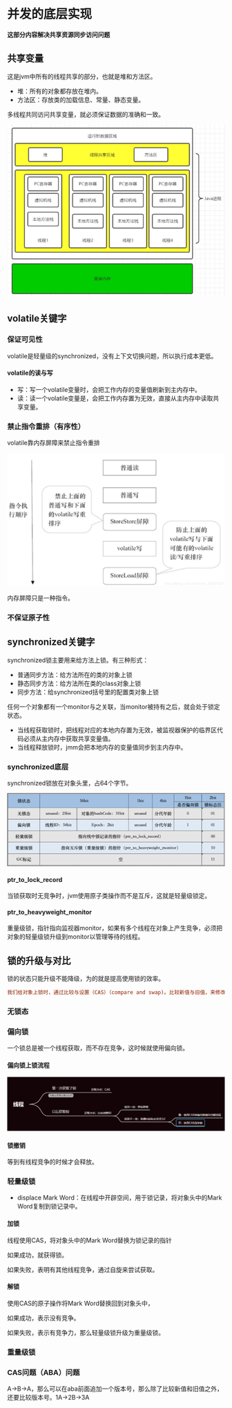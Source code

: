 # 并发的底层实现

**这部分内容解决共享资源同步访问问题**

## 共享变量

这是jvm中所有的线程共享的部分，也就是堆和方法区。

- 堆：所有的对象都存放在堆内。
- 方法区：存放类的加载信息、常量、静态变量。

多线程共同访问共享变量，就必须保证数据的准确和一致。

<img src="image-20210823165735219.png" alt="image-20210823165735219"  />

## volatile关键字

### 保证可见性

volatile是轻量级的synchronized，没有上下文切换问题，所以执行成本更低。

#### volatile的读与写

- 写：写一个volatile变量时，会把工作内存的变量值刷新到主内存中。
- 读：读一个volatile变量是，会把工作内存置为无效，直接从主内存中读取共享变量。

### 禁止指令重排（有序性）

volatile靠内存屏障来禁止指令重排

![image-20210823210012371](image-20210823210012371.png)

内存屏障只是一种指令。

### 不保证原子性

## synchronized关键字

synchronized锁主要用来给方法上锁。有三种形式：

- 普通同步方法：给方法所在的类的对象上锁
- 静态同步方法：给方法所在类的class对象上锁
- 同步方法：给synchronized括号里的配置类对象上锁

任何一个对象都有一个monitor与之关联，当monitor被持有之后，就会处于锁定状态。

- 当线程获取锁时，把线程对应的本地内存置为无效，被监视器保护的临界区代码必须从主内存中获取共享变量值。
- 当线程释放锁时，jmm会把本地内存的变量值同步到主内存中。

### synchronized底层

synchronized锁放在对象头里，占64个字节。

![image-20210823211617525](image-20210823211617525.png)

#### ptr_to_lock_record

当锁获取时无竞争时，jvm使用原子类操作而不是互斥，这就是轻量级锁定。

#### ptr_to_heavyweight_monitor

重量级锁，指针指向监视器monitor，如果有多个线程在对象上产生竞争，必须把对象的轻量级锁升级到monitor以管理等待的线程。

## 锁的升级与对比

锁的状态只能升级不能降级，为的就是提高使用锁的效率。

```ini
我们给对象上锁时，通过比较与设置（CAS）（compare and swap)。比较新值与旧值，来修改旧值。
```

### 无锁态

### 偏向锁

一个锁总是被一个线程获取，而不存在竞争，这时候就使用偏向锁。

#### 偏向锁上锁流程

![image-20210823220019474](image-20210823220019474.png)

#### 锁撤销

等到有线程竞争的时候才会释放。

### 轻量级锁

- displace Mark Word：在线程中开辟空间，用于锁记录，将对象头中的Mark Word复制到锁记录中。

#### 加锁

线程使用CAS，将对象头中的Mark Word替换为锁记录的指针

如果成功，就获得锁。

如果失败，表明有其他线程竞争，通过自旋来尝试获取。

#### 解锁

使用CAS的原子操作将Mark Word替换回到对象头中，

如果成功，表示没有竞争。

如果失败，表示有竞争力，那么轻量级锁升级为重量级锁。

### 重量级锁

### CAS问题（ABA）问题

A->B->A，那么可以在aba前面追加一个版本号，那么除了比较新值和旧值之外，还要比较版本号。1A->2B->3A
